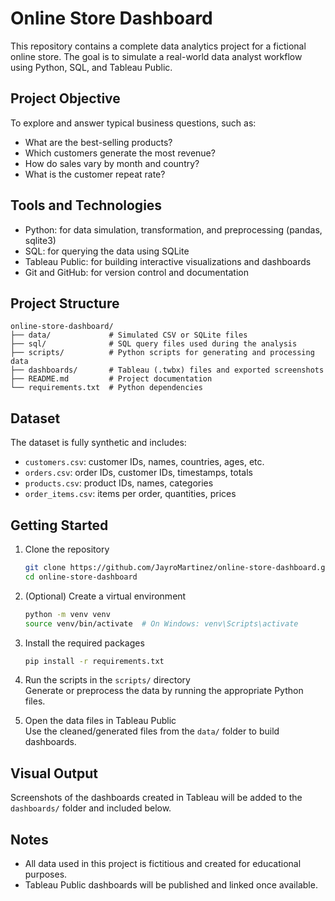 # Online Store Dashboard

This repository contains a complete data analytics project for a fictional online store. The goal is to simulate a real-world data analyst workflow using Python, SQL, and Tableau Public.

## Project Objective

To explore and answer typical business questions, such as:

- What are the best-selling products?
- Which customers generate the most revenue?
- How do sales vary by month and country?
- What is the customer repeat rate?

## Tools and Technologies

- Python: for data simulation, transformation, and preprocessing (pandas, sqlite3)
- SQL: for querying the data using SQLite
- Tableau Public: for building interactive visualizations and dashboards
- Git and GitHub: for version control and documentation

## Project Structure

```
online-store-dashboard/
├── data/             # Simulated CSV or SQLite files
├── sql/              # SQL query files used during the analysis
├── scripts/          # Python scripts for generating and processing data
├── dashboards/       # Tableau (.twbx) files and exported screenshots
├── README.md         # Project documentation
└── requirements.txt  # Python dependencies
```

## Dataset

The dataset is fully synthetic and includes:

- `customers.csv`: customer IDs, names, countries, ages, etc.
- `orders.csv`: order IDs, customer IDs, timestamps, totals
- `products.csv`: product IDs, names, categories
- `order_items.csv`: items per order, quantities, prices

## Getting Started

1. Clone the repository

   ```bash
   git clone https://github.com/JayroMartinez/online-store-dashboard.git
   cd online-store-dashboard
   ```

2. (Optional) Create a virtual environment

   ```bash
   python -m venv venv
   source venv/bin/activate  # On Windows: venv\Scripts\activate
   ```

3. Install the required packages

   ```bash
   pip install -r requirements.txt
   ```

4. Run the scripts in the `scripts/` directory  
   Generate or preprocess the data by running the appropriate Python files.

5. Open the data files in Tableau Public  
   Use the cleaned/generated files from the `data/` folder to build dashboards.

## Visual Output

Screenshots of the dashboards created in Tableau will be added to the `dashboards/` folder and included below.

## Notes

- All data used in this project is fictitious and created for educational purposes.
- Tableau Public dashboards will be published and linked once available.
